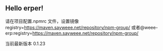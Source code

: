 ## Hello erper!

请在项目配置.npmrc 文件，设置镜像 registry=https://maven.sayweee.net/repository/npm-group/ 或者@weee-erp:registry=https://maven.sayweee.net/repository/npm-group/

当前最新版本 0.1.23
